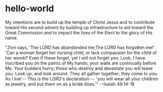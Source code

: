 # hello-world
My intentions are to build up the temple of Christ Jesus and to contribute toward His second advent by building up infrastructure to aid toward the Great Commission and to impact the lives of the Elect to the glory of His name.

"Zion says, 'The LORD has abandonded me;The LORD has forgotten me!'
'Can a woman forget her nursing child, or lack compassion for the child of her womb?
Even if these forget,
yet I will not forget you.
Look, I have inscribed you on the palms of My hands;
your walls are continually before Me.
Your builders hurry; those who destroy and devastate you will leave you.
Look up, and look around. 
They all gather together; they come to you.
As I live'--
                This is the LORD's declaration---
'you will wear all your children as jewelry, and put them on as a bride does.'"
--Isaiah 49:14-18
